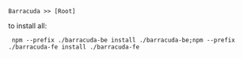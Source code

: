 `Barracuda >> [Root]`

to install all: 
````
 npm --prefix ./barracuda-be install ./barracuda-be;npm --prefix ./barracuda-fe install ./barracuda-fe
````
